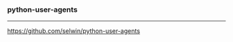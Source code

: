 ### python-user-agents
---
https://github.com/selwin/python-user-agents

```
```

```
```

```
```


